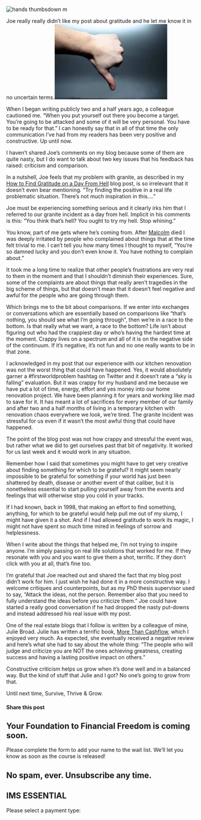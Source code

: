 ![hands thumbsdown  m](https://yourfinanciallaunchpad.com/wp-content/uploads/elementor/thumbs/hands-thumbsdown-238129-m-qdc6cqrbkvkqbvm1juw1iusf84sbync09asazw9q4o.jpg "hands-thumbsdown-238129-m")

Joe really really didn’t like my post about gratitude and he let me know it in no uncertain terms.[![hands-thumbsdown-238129-m](attachments/hands-thumbsdown-238129-m.jpg)](http://yflmainprod.wpengine.com/wp-content/uploads/2014/10/hands-thumbsdown-238129-m.jpg)

When I began writing publicly two and a half years ago, a colleague cautioned me. “When you put yourself out there you become a target. You’re going to be attacked and some of it will be very personal. You have to be ready for that.” I can honestly say that in all of that time the only communication I’ve had from my readers has been very positive and constructive. Up until now.

I haven’t shared Joe’s comments on my blog because some of them are quite nasty, but I do want to talk about two key issues that his feedback has raised: criticism and comparison.

In a nutshell, Joe feels that my problem with granite, as described in my [How to Find Gratitude on a Day From Hell](https://yflmainprod.wpengine.com/2014/10/how-to-find-gratitude-on-a-day-from-hell/) blog post, is so irrelevant that it doesn’t even bear mentioning. “Try finding the positive in a real life problematic situation. There’s not much inspiration in this….”

Joe must be experiencing something serious and it clearly irks him that I referred to our granite incident as a day from hell. Implicit in his comments is this: “You think that’s hell? You ought to try my hell. Stop whining.”

You know, part of me gets where he’s coming from. After [Malcolm](https://yflmainprod.wpengine.com/2012/05/my-story-part-i/) died I was deeply irritated by people who complained about things that at the time felt trivial to me. I can’t tell you how many times I thought to myself, “You’re so damned lucky and you don’t even know it. You have nothing to complain about.”

It took me a long time to realize that other people’s frustrations are very real to them in the moment and that I shouldn’t diminish their experiences. Sure, some of the complaints are about things that really aren’t tragedies in the big scheme of things, but that doesn’t mean that it doesn’t feel negative and awful for the people who are going through them.

Which brings me to the bit about comparisons. If we enter into exchanges or conversations which are essentially based on comparisons like “that’s nothing, you should see what I’m going through”, then we’re in a race to the bottom. Is that really what we want, a race to the bottom? Life isn’t about figuring out who had the crappiest day or who’s having the hardest time at the moment. Crappy lives on a spectrum and all of it is on the negative side of the continuum. If it’s negative, it’s not fun and no one really wants to be in that zone.

I acknowledged in my post that our experience with our kitchen renovation was not the worst thing that could have happened. Yes, it would absolutely garner a #firstworldproblem hashtag on Twitter and it doesn’t rate a “sky is falling” evaluation. But it was crappy for my husband and me because we have put a lot of time, energy, effort and yes money into our home renovation project. We have been planning it for years and working like mad to save for it. It has meant a lot of sacrifices for every member of our family and after two and a half months of living in a temporary kitchen with renovation chaos everywhere we look, we’re tired. The granite incident was stressful for us even if it wasn’t the most awful thing that could have happened.

The point of the blog post was not how crappy and stressful the event was, but rather what we did to get ourselves past that bit of negativity. It worked for us last week and it would work in any situation.

Remember how I said that sometimes you might have to get very creative about finding something for which to be grateful? It might seem nearly impossible to be grateful for something if your world has just been shattered by death, disease or another event of that caliber, but it is nonetheless essential to start pulling yourself away from the events and feelings that will otherwise stop you cold in your tracks.

If I had known, back in 1998, that making an effort to find something, anything, for which to be grateful would help pull me out of my slump, I might have given it a shot. And if I had allowed gratitude to work its magic, I might not have spent so much time mired in feelings of sorrow and helplessness.

When I write about the things that helped me, I’m not trying to inspire anyone. I’m simply passing on real life solutions that worked for me. If they resonate with you and you want to give them a shot, terrific. If they don’t click with you at all, that’s fine too.

I’m grateful that Joe reached out and shared the fact that my blog post didn’t work for him. I just wish he had done it in a more constructive way. I welcome critiques and counterpoints, but as my PhD thesis supervisor used to say, “Attack the ideas, not the person. Remember also that you need to fully understand the ideas before you criticize them.” Joe could have started a really good conversation if he had dropped the nasty put-downs and instead addressed his real issue with my post.

One of the real estate blogs that I follow is written by a colleague of mine, Julie Broad. Julie has written a terrific book, [More Than Cashflow](http://revnyou.com/face-your-fears/), which I enjoyed very much. As expected, she eventually received a negative review and here’s what she had to say about the whole thing: “The people who will judge and criticize you are NOT the ones achieving greatness, creating success and having a lasting positive impact on others.”

Constructive criticism helps us grow when it’s done well and in a balanced way. But the kind of stuff that Julie and I got? No one’s going to grow from that.

Until next time, Survive, Thrive & Grow.

#### Share this post

## Your Foundation to Financial Freedom is coming soon.

Please complete the form to add your name to the wait list. We’ll let you know as soon as the course is released!

## No spam, ever. Unsubscribe any time.

## IMS ESSENTIAL

Please select a payment type: